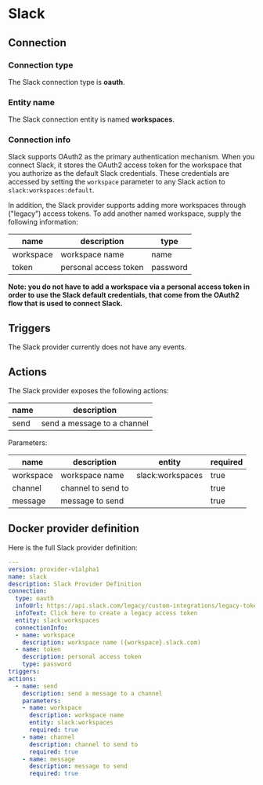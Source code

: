 # Slack

## Connection

### Connection type

The Slack connection type is **oauth**.  

### Entity name

The Slack connection entity is named **workspaces**.

### Connection info ###

Slack supports OAuth2 as the primary authentication mechanism.  When you 
connect Slack, it stores the OAuth2 access token for the workspace that you 
authorize as the default Slack credentials.  These credentials are accessed 
by setting the `workspace` parameter to any Slack action to `slack:workspaces:default`.

In addition, the Slack provider supports adding more workspaces through 
("legacy") access tokens.  To add another named workspace, supply the following 
information:

| name      | description           | type     |
|-----------|-----------------------|----------|
| workspace | workspace name        | name     |
| token     | personal access token | password |

**Note: you do not have to add a workspace via a personal access token in 
order to use the Slack default credentials, that come from the OAuth2 flow that 
is used to connect Slack.**

## Triggers

The Slack provider currently does not have any events.

## Actions

The Slack provider exposes the following actions:

| name | description                 |
|------|-----------------------------|
| send | send a message to a channel |

Parameters:

| name      | description        | entity           | required |
|-----------|--------------------|------------------|----------|
| workspace | workspace name     | slack:workspaces | true     |
| channel   | channel to send to |                  | true     |
| message   | message to send    |                  | true     |

## Docker provider definition

Here is the full Slack provider definition:

```yaml
---
version: provider-v1alpha1 
name: slack
description: Slack Provider Definition
connection: 
  type: oauth
  infoUrl: https://api.slack.com/legacy/custom-integrations/legacy-tokens
  infoText: Click here to create a legacy access token
  entity: slack:workspaces
  connectionInfo:
  - name: workspace
    description: workspace name ({workspace}.slack.com)
  - name: token
    description: personal access token
    type: password
triggers: 
actions:
  - name: send
    description: send a message to a channel 
    parameters:
    - name: workspace
      description: workspace name
      entity: slack:workspaces
      required: true 
    - name: channel
      description: channel to send to
      required: true
    - name: message
      description: message to send
      required: true
```